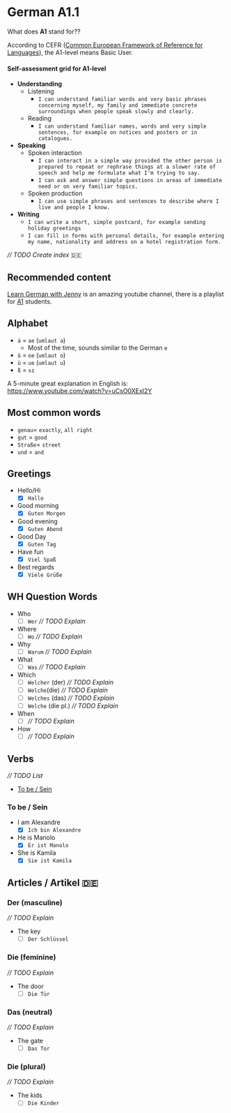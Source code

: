 # German A1.1

What does **A1** stand for??

According to CEFR ([Common European Framework of Reference for Languages](https://en.wikipedia.org/wiki/Common_European_Framework_of_Reference_for_Languages)), the A1-level means Basic User.

#### Self-assessment grid for A1-level

- **Understanding**
    - Listening
        - `I can understand familiar words and very basic phrases concerning myself, my family and immediate concrete surroundings when people speak slowly and clearly.`
    - Reading
        - `I can understand familiar names, words and very simple sentences, for example on notices and posters or in catalogues.`
- **Speaking**
    - Spoken interaction
        - `I can interact in a simple way provided the other person is prepared to repeat or rephrase things at a slower rate of speech and help me formulate what I'm trying to say.`
        - `I can ask and answer simple questions in areas of immediate need or on very familiar topics.`
    - Spoken production
        - `I can use simple phrases and sentences to describe where I live and people I know.`
- **Writing**
    - `I can write a short, simple postcard, for example sending holiday greetings`
    - `I can fill in forms with personal details, for example entering my name, nationality and address on a hotel registration form.`

*_// TODO Create index_* :de:

## Recommended content

[Learn German with Jenny](https://www.youtube.com/channel/UClBrbJXNh2sFxOuvH4o5H9g) is an amazing youtube channel, there is a playlist for [A1](https://www.youtube.com/watch?v=EKEYdvCASwQ&list=PL5QyCnFPRx0GxaFjdAVkx7K9TfEklY4sg) students.

## Alphabet
- `ä` = `ae` (`umlaut a`)
    - Most of the time, sounds similar to the German `e`
- `ö` = `oe` (`umlaut o`)
- `ü` = `ue` (`umlaut u`)
- `ß` = `ss`


A 5-minute great explanation in English is: https://www.youtube.com/watch?v=uCsO0XExI2Y

## Most common words

- `genau`= `exactly`, `all right`
- `gut` = `good`
- `Straße`=  `street`
- `und` = `and`

## Greetings

- Hello/Hi
    - [x] `Hallo`
- Good morning
    - [x] `Guten Morgen`
- Good evening
    - [x] `Guten Abend`
- Good Day
    - [x] `Guten Tag`
- Have fun
    - [x] `Viel Spaß`
- Best regards
    - [x] `Viele Grüße`

## WH Question Words
- Who
    - [ ] `Wer` *_// TODO Explain_*
- Where
    - [ ] `Wo` *_// TODO Explain_*
- Why
    - [ ] `Warum` *_// TODO Explain_*
- What
    - [ ] `Was` *_// TODO Explain_*
- Which
    - [ ] `Welcher` (der) *_// TODO Explain_*
    - [ ] `Welche`(die)  *_// TODO Explain_*
    - [ ] `Welches` (das)  *_// TODO Explain_*
    - [ ] `Welche` (die pl.) *_// TODO Explain_*
- When
    - [ ] *_// TODO Explain_*
- How
    - [ ] *_// TODO Explain_*
## Verbs

*_// TODO List_*

- [To be / Sein]()

### To be / Sein

- I am Alexandre
    - [x] `Ich bin Alexandre`

- He is Manolo
    - [x] `Er ist Manolo`

- She is Kamila
    - [x] `Sie ist Kamila` 

## Articles / Artikel :de:

### Der (masculine)
*_// TODO Explain_*
- The key 
    - [ ] `Der Schlüssel` 

### Die (feminine)
*_// TODO Explain_*
- The door
    - [ ] `Die Tür`  

### Das (neutral)
*_// TODO Explain_*
- The gate
    - [ ] `Das Tor`

### Die (plural)
*_// TODO Explain_*

- The kids
    - [ ] `Die Kinder` 
